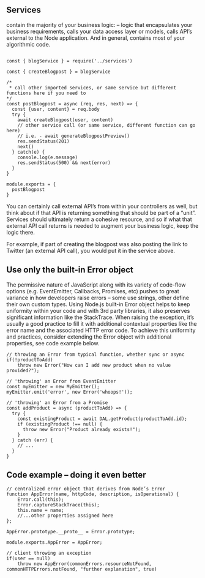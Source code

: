 ## Services
contain the majority of your business logic: – logic that encapsulates your business requirements, calls your data access layer or models, calls API’s external to the Node application. And in general, contains most of your algorithmic code.

```

const { blogService } = require('../services')
 
const { createBlogpost } = blogService
 
/*
 * call other imported services, or same service but different functions here if you need to
*/
const postBlogpost = async (req, res, next) => {
  const {user, content} = req.body
  try {
    await createBlogpost(user, content)
    // other service call (or same service, different function can go here)
    // i.e. - await generateBlogpostPreview()
    res.sendStatus(201)
    next()
  } catch(e) {
    console.log(e.message)
    res.sendStatus(500) && next(error)
  }
}
 
module.exports = {
  postBlogpost
}
```
You can certainly call external API’s from within your controllers as well, but think about if that API is returning something that should be part of a “unit”. Services should ultimately return a cohesive resource, and so if what that external API call returns is needed to augment your business logic, keep the logic there.

For example, if part of creating the blogpost was also posting the link to Twitter (an external API call), you would put it in the service above.

## Use only the built-in Error object

The permissive nature of JavaScript along with its variety of code-flow options (e.g. EventEmitter, Callbacks, Promises, etc) pushes to great variance in how developers raise errors – some use strings, other define their own custom types. Using Node.js built-in Error object helps to keep uniformity within your code and with 3rd party libraries, it also preserves significant information like the StackTrace. When raising the exception, it’s usually a good practice to fill it with additional contextual properties like the error name and the associated HTTP error code. To achieve this uniformity and practices, consider extending the Error object with additional properties, see code example below.

```
// throwing an Error from typical function, whether sync or async
if(!productToAdd)
    throw new Error("How can I add new product when no value provided?");

// 'throwing' an Error from EventEmitter
const myEmitter = new MyEmitter();
myEmitter.emit('error', new Error('whoops!'));

// 'throwing' an Error from a Promise
const addProduct = async (productToAdd) => {
  try {
    const existingProduct = await DAL.getProduct(productToAdd.id);
    if (existingProduct !== null) {
      throw new Error("Product already exists!");
    }
  } catch (err) {
    // ...
  }
}
```

## Code example – doing it even better

```
// centralized error object that derives from Node’s Error
function AppError(name, httpCode, description, isOperational) {
    Error.call(this);
    Error.captureStackTrace(this);
    this.name = name;
    //...other properties assigned here
};

AppError.prototype.__proto__ = Error.prototype;

module.exports.AppError = AppError;

// client throwing an exception
if(user == null)
    throw new AppError(commonErrors.resourceNotFound, commonHTTPErrors.notFound, "further explanation", true)
  ```